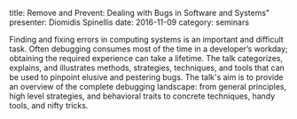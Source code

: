 title: Remove and Prevent: Dealing with Bugs in Software and Systems"
presenter: Diomidis Spinellis
date: 2016-11-09
category: seminars

Finding and fixing errors in computing systems is an important and
difficult task. Often debugging consumes most of the time in a
developer’s workday; obtaining the required experience can take a
lifetime. The talk categorizes, explains, and illustrates methods,
strategies, techniques, and tools that can be used to pinpoint elusive
and pestering bugs. The talk's aim is to provide an overview of the
complete debugging landscape: from general principles, high level
strategies, and behavioral traits to concrete techniques, handy tools,
and nifty tricks.

